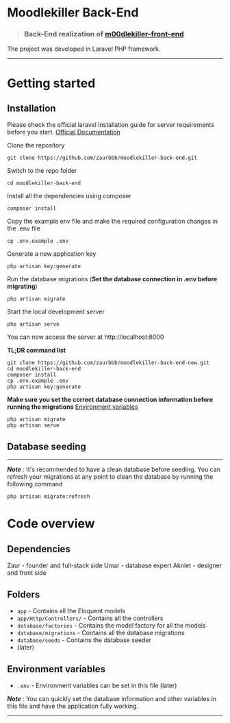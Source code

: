 # Moodlekiller Back-End

> ### Back-End realization of [m00dlekiller-front-end](https://github.com/zaurbbb/m00dlekiller-front-end)

The project was developed in Laravel PHP framework.

----------

# Getting started

## Installation

Please check the official laravel installation guide for server requirements before you start. [Official Documentation](https://laravel.com/docs/5.4/installation#installation)


Clone the repository

    git clone https://github.com/zaurbbb/moodlekiller-back-end.git

Switch to the repo folder

    cd moodlekiller-back-end

Install all the dependencies using composer

    composer install

Copy the example env file and make the required configuration changes in the .env file

    cp .env.example .env
    
Generate a new application key

    php artisan key:generate

Run the database migrations (**Set the database connection in .env before migrating**)

    php artisan migrate

Start the local development server

    php artisan serve

You can now access the server at http://localhost:8000

**TL;DR command list**

    git clone https://github.com/zaurbbb/moodlekiller-back-end-new.git
    cd moodlekiller-back-end
    composer install
    cp .env.example .env
    php artisan key:generate
    
**Make sure you set the correct database connection information before running the migrations** [Environment variables](#environment-variables)

    php artisan migrate
    php artisan serve

## Database seeding

----

***Note*** : It's recommended to have a clean database before seeding. You can refresh your migrations at any point to clean the database by running the following command

    php artisan migrate:refresh

# Code overview

## Dependencies
Zaur - founder and full-stack side
Umar - database expert 
Akniet - designer and front side

## Folders

- `app` - Contains all the Eloquent models
- `app/Http/Controllers/` - Contains all the controllers
- `database/factories` - Contains the model factory for all the models
- `database/migrations` - Contains all the database migrations
- `database/seeds` - Contains the database seeder
- (later)

## Environment variables

- `.env` - Environment variables can be set in this file (later)

***Note*** : You can quickly set the database information and other variables in this file and have the application fully working.

----------

